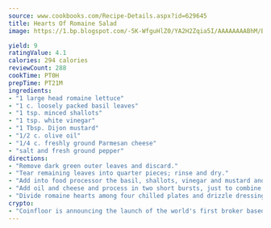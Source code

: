 ```yaml
---
source: www.cookbooks.com/Recipe-Details.aspx?id=629645
title: Hearts Of Romaine Salad
image: https://1.bp.blogspot.com/-5K-WfguHlZ0/YA2H2Zqia5I/AAAAAAAABhM/Bdgu68p4aG0Q6jWdy3eGaUXSKw5p3sdxwCLcBGAsYHQ/s324/7.png

yield: 9
ratingValue: 4.1
calories: 294 calories
reviewCount: 288
cookTime: PT0H
prepTime: PT21M
ingredients:
- "1 large head romaine lettuce"
- "1 c. loosely packed basil leaves"
- "1 tsp. minced shallots"
- "1 tsp. white vinegar"
- "1 Tbsp. Dijon mustard"
- "1/2 c. olive oil"
- "1/4 c. freshly ground Parmesan cheese"
- "salt and fresh ground pepper"
directions:
- "Remove dark green outer leaves and discard."
- "Tear remaining leaves into quarter pieces; rinse and dry."
- "Add into food processor the basil, shallots, vinegar and mustard and process briefly three or four short bursts."
- "Add oil and cheese and process in two short bursts, just to combine."
- "Divide romaine hearts among four chilled plates and drizzle dressing over. Garnish with basil sprigs and toasted pine nuts."
crypto:
- "Coinfloor is announcing the launch of the world's first broker based bitcoin marketplace."
---
```

